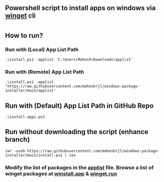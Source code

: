 ## Powershell script to install apps on windows via [winget](https://docs.microsoft.com/en-us/windows/package-manager/winget/) cli

#

## How to run?

### Run with (Local) App List Path

```
.\install.ps1 -applist 'C:\Users\Mahesh\Downloads\applist'
```

### Run with (Remote) App List Path
```
.\install.ps1 -applist 'https://raw.githubusercontent.com/maheshrjl/windows-package-installer/main/applist'
```

## Run with (Default) App List Path in GitHub Repo
```
.\install-apps.ps1
```

## Run without downloading the script (enhance branch)
```
iwr -useb https://raw.githubusercontent.com/maheshrjl/windows-package-installer/main/install.ps1 | iex
```

### Modify the list of packages in the [applist](https://github.com/Maheshrjl/ps-winget-pkg-installer/blob/main/applist) file. Browse a list of winget packages at [winstall.app](https://winstall.app/) & [winget.run](https://winget.run/)
